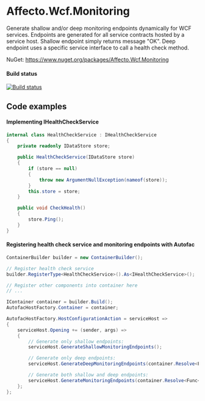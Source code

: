 # Affecto.Wcf.Monitoring
Generate shallow and/or deep monitoring endpoints dynamically for WCF services. Endpoints are generated for all service contracts hosted by a service host. Shallow endpoint simply returns message "OK". Deep endpoint uses a specific service interface to call a health check method.

NuGet: https://www.nuget.org/packages/Affecto.Wcf.Monitoring

#### Build status

[![Build status](https://ci.appveyor.com/api/projects/status/e2dm0x9gi7aks40s?svg=true)](https://ci.appveyor.com/project/affecto/dotnet-wcf-monitoring)


## Code examples

#### Implementing IHealthCheckService

```csharp
internal class HealthCheckService : IHealthCheckService
{
    private readonly IDataStore store;

    public HealthCheckService(IDataStore store)
    {
        if (store == null)
        {
            throw new ArgumentNullException(nameof(store));
        }
        this.store = store;
    }

    public void CheckHealth()
    {
        store.Ping();
    }
}
```

#### Registering health check service and monitoring endpoints with Autofac

```csharp
ContainerBuilder builder = new ContainerBuilder();

// Register health check service
builder.RegisterType<HealthCheckService>().As<IHealthCheckService>();

// Register other components into container here
// ...

IContainer container = builder.Build();
AutofacHostFactory.Container = container;

AutofacHostFactory.HostConfigurationAction = serviceHost =>
{
    serviceHost.Opening += (sender, args) =>
    {
        // Generate only shallow endpoints:
        serviceHost.GenerateShallowMonitoringEndpoints();

        // Generate only deep endpoints:
        serviceHost.GenerateDeepMonitoringEndpoints(container.Resolve<Func<IHealthCheckService>>());

        // Generate both shallow and deep endpoints:
        serviceHost.GenerateMonitoringEndpoints(container.Resolve<Func<IHealthCheckService>>());
    };
};
```

